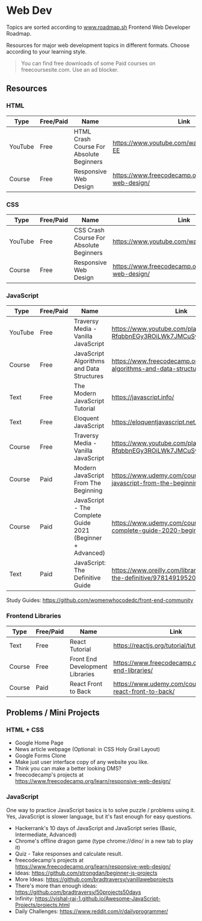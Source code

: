 # Web Dev

Topics are sorted according to www.roadmap.sh Frontend Web Developer Roadmap.

Resources for major web development topics in different formats. Choose according to your learning style.

> You can find free downloads of some Paid courses on freecoursesite.com. Use an ad blocker.


## Resources

### HTML
|Type|Free/Paid|Name|Link|Recommended|
|---|----|---|---|---|
|YouTube|Free|HTML Crash Course For Absolute Beginners|https://www.youtube.com/watch?v=UB1O30fR-EE||
|Course|Free|Responsive Web Design|https://www.freecodecamp.org/learn/responsive-web-design/|✅|

### CSS
|Type|Free/Paid|Name|Link|Recommended|
|---|----|---|---|---|
|YouTube|Free|CSS Crash Course For Absolute Beginners|https://www.youtube.com/watch?v=yfoY53QXEnI||
|Course|Free|Responsive Web Design|https://www.freecodecamp.org/learn/responsive-web-design/|✅|

### JavaScript
|Type|Free/Paid|Name|Link|Recommended|
|---|----|---|---|---|
|YouTube|Free|Traversy Media - Vanilla JavaScript|https://www.youtube.com/playlist?list=PLillGF-RfqbbnEGy3ROiLWk7JMCuSyQtX||
|Course|Free|JavaScript Algorithms and Data Structures|https://www.freecodecamp.org/learn/javascript-algorithms-and-data-structures/|✅|
|Text|Free|The Modern JavaScript Tutorial|https://javascript.info/||
|Text|Free|Eloquent JavaScript|https://eloquentjavascript.net/|✅|
|Course|Free|Traversy Media - Vanilla JavaScript|https://www.youtube.com/playlist?list=PLillGF-RfqbbnEGy3ROiLWk7JMCuSyQtX||
|Course|Paid|Modern JavaScript From The Beginning|https://www.udemy.com/course/modern-javascript-from-the-beginning/||
|Course|Paid|JavaScript - The Complete Guide 2021 (Beginner + Advanced)|https://www.udemy.com/course/javascript-the-complete-guide-2020-beginner-advanced/||
|Text|Paid|JavaScript: The Definitive Guide|https://www.oreilly.com/library/view/javascript-the-definitive/9781491952016/||

Study Guides: https://github.com/womenwhocodedc/front-end-community

### Frontend Libraries
|Type|Free/Paid|Name|Link|Recommended|
|---|----|---|---|---|
|Text|Free|React Tutorial|https://reactjs.org/tutorial/tutorial.html||
|Course|Free|Front End Development Libraries|https://www.freecodecamp.org/learn/front-end-libraries/|✅|
|Course|Paid|React Front to Back|https://www.udemy.com/course/modern-react-front-to-back/|✅|


## Problems / Mini Projects

### HTML + CSS
- Google Home Page
- News article webpage (Optional: in CSS Holy Grail Layout)
- Google Forms Clone
- Make just user interface copy of any website you like.
- Think you can make a better looking DMS? 
- freecodecamp's projects at https://www.freecodecamp.org/learn/responsive-web-design/

### JavaScript

One way to practice JavaScript basics is to solve puzzle / problems using it. Yes, JavaScript is slower language, but it's fast enough for easy questions.
- Hackerrank's 10 days of JavaScript and JavaScript series (Basic, Intermediate, Advanced)
- Chrome's offline dragon game (type chrome://dino/ in a new tab to play it)
- Quiz - Take responses and calculate result.
- freecodecamp's projects at https://www.freecodecamp.org/learn/responsive-web-design/
- Ideas: https://github.com/strongdan/beginner-js-projects
- More Ideas: https://github.com/bradtraversy/vanillawebprojects
- There's more than enough ideas: https://github.com/bradtraversy/50projects50days
- Infinity: https://vishal-raj-1.github.io/Awesome-JavaScript-Projects/projects.html
- Daily Challenges: https://www.reddit.com/r/dailyprogrammer/
